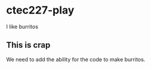 # ctec227-play

I like burritos

## This is crap

We need to add the ability for the code to make burritos.

